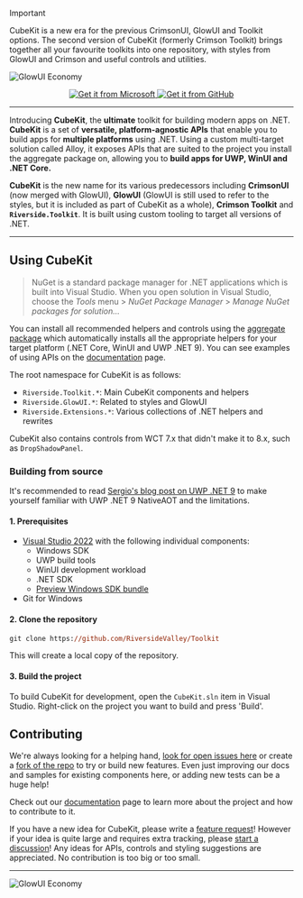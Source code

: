 > [!IMPORTANT]
> CubeKit is a new era for the previous CrimsonUI, GlowUI and Toolkit options.
> The second version of CubeKit (formerly Crimson Toolkit) brings together all your favourite toolkits into one repository, with styles from GlowUI and Crimson and useful controls and utilities.

![GlowUI Economy](https://github.com/user-attachments/assets/ed1298b0-03b6-4d2d-bf7d-abe5fcc4c039)

<p align="center">
    <a href='https://nuget.org/packages/Riverside.Toolkit'>
      <img src='https://github.com/Rise-Software/Rise-Media-Player/assets/74561130/3d7edcaf-26d8-4453-a751-29b851721abd' alt='Get it from Microsoft' />
    </a>
    <a href='https://github.com/RiversideValley/Toolkit/releases/latest'>
      <img src='https://github.com/Rise-Software/Rise-Media-Player/assets/74561130/60deb402-0c8e-4579-80e6-69cb7b19cd43' alt='Get it from GitHub' />
    </a>
</p>

---

Introducing **CubeKit**, the **ultimate** toolkit for building modern apps on .NET. **CubeKit** is a set of **versatile, platform-agnostic APIs** that enable you to build apps for **multiple platforms** using .NET.
Using a custom multi-target solution called Alloy, it exposes APIs that are suited to the project you install the aggregate package on, allowing you to **build apps for UWP, WinUI and .NET Core.**

**CubeKit** is the new name for its various predecessors including **CrimsonUI** (now merged with GlowUI), **GlowUI** (GlowUI is still used to refer to the styles, but it is included as part of CubeKit as a whole), **Crimson Toolkit** and **`Riverside.Toolkit`**.
It is built using custom tooling to target all versions of .NET.

---

## Using CubeKit

> NuGet is a standard package manager for .NET applications which is built into Visual Studio. When you open solution in Visual Studio, choose the *Tools* menu > *NuGet Package Manager* > *Manage NuGet packages for solution…* 

You can install all recommended helpers and controls using the [aggregate package](https://nuget.org/packages/Riverside.Toolkit) which automatically installs all the appropriate helpers for your target platform (.NET Core, WinUI and UWP .NET 9).
You can see examples of using APIs on the [documentation](https://riversidevalley.github.io/Toolkit) page.

The root namespace for CubeKit is as follows:
- `Riverside.Toolkit.*`: Main CubeKit components and helpers
- `Riverside.GlowUI.*`: Related to styles and GlowUI
- `Riverside.Extensions.*`: Various collections of .NET helpers and rewrites

CubeKit also contains controls from WCT 7.x that didn't make it to 8.x, such as `DropShadowPanel`.

### Building from source

It's recommended to read [Sergio's blog post on UWP .NET 9](https://devblogs.microsoft.com/ifdef-windows/preview-uwp-support-for-dotnet-9-native-aot/) to make yourself familiar with UWP .NET 9 NativeAOT and the limitations.

#### 1. Prerequisites

- [Visual Studio 2022](https://visualstudio.microsoft.com/vs/) with the following individual components:
    - Windows SDK
    - UWP build tools
    - WinUI development workload
    - .NET SDK
    - [Preview Windows SDK bundle](https://aka.ms/preview-uwp-support-for-dotnet9-windows-sdk)
- Git for Windows

#### 2. Clone the repository

```ps
git clone https://github.com/RiversideValley/Toolkit
```

This will create a local copy of the repository.

#### 3. Build the project

To build CubeKit for development, open the `CubeKit.sln` item in Visual Studio. Right-click on the project you want to build and press 'Build'.

## Contributing

We're always looking for a helping hand, [look for open issues here](https://github.com/RiversideValley/Toolkit/issues) or create a [fork of the repo](https://github.com/RiversideValley/Toolkit/fork) to try or build new features.
Even just improving our docs and samples for existing components here, or adding new tests can be a huge help!

Check out our [documentation](https://riversidevalley.github.io/Toolkit) page to learn more about the project and how to contribute to it.

If you have a new idea for CubeKit, please write a [feature request](https://github.com/RiversideValley/Toolkit/issues/new?q=sort%3Aupdated-desc+is%3Aissue+is%3Aopen&template=feature_request.yml)! However if your idea is quite large and requires extra tracking, please [start a discussion](https://github.com/RiversideValley/Toolkit/discussions/new?category=ideas)! Any ideas for APIs, controls and styling suggestions are appreciated. No contribution is too big or too small.

---

![GlowUI Economy](https://github.com/user-attachments/assets/f7603612-fc65-41d0-b169-eaca51434b42)
